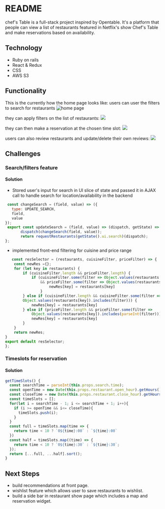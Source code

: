 # README

chef's Table is a full-stack project inspired by Opentable. It's a platform that people can view a list of restaurants featured in Netflix's show Chef's Table and make reservations based on availability.
  
  ## Technology
* Ruby on rails
* React & Redux
* CSS
* AWS S3
  
## Functionality
This is the currently how the home page looks like:
users can user the filters to search for restaurants
![home page](https://github.com/zixlin7/aA_Homework/blob/master/chef-1.gif?raw=true)
  
they can apply filters on the list of restaurants:
![ ](https://github.com/zixlin7/aA_Homework/blob/master/chef-2.gif?raw=true)
  
they can then make a reservation at the chosen time slot:
![ ](https://github.com/zixlin7/aA_Homework/blob/master/chef-3.gif?raw=true)
  
users can also review restaurants and update/delete their own reviews:
![ ](https://github.com/zixlin7/aA_Homework/blob/master/chef-4.gif?raw=true)
  
  
## Challenges
### Search/filters feature
#### Solution
  * Stored user's input for search in UI slice of state and passed it in AJAX call to handle search for location/availability in the backend
 ```javascript
  const changeSearch = (field, value) => ({
    type: UPDATE_SEARCH,
    field,
    value
});
  export const updateSearch = (field, value) => (dispatch, getState) => {
        dispatch(changeSearch(field, value));
        return requestRestaurants(getState().ui.search)(dispatch);  
};
 ```
    
  * implemented front-end filtering for cuisine and price range
```javascript
   const resSelector = (restaurants, cuisineFilter, priceFilter) => {
    const newRes ={};
    for (let key in restaurants) {
        if (cuisineFilter.length && priceFilter.length) {
            if (cuisineFilter.some(filter => Object.values(restaurants[key]).includes(filter))
                && priceFilter.some(filter => Object.values(restaurants[key]).includes(parseInt(filter)))) {   
                    newRes[key] = restaurants[key]
                }
        } else if (cuisineFilter.length && cuisineFilter.some(filter =>
        Object.values(restaurants[key]).includes(filter))) {
            newRes[key] = restaurants[key]
        } else if (priceFilter.length && priceFilter.some(filter =>
            Object.values(restaurants[key]).includes(parseInt(filter)))) {
            newRes[key] = restaurants[key]
        } 
    }
    return newRes;
}
export default resSelector;      
};
 ```
### Timeslots for reservation
#### Solution
  ```javascript
  getTimeSlots() {
    const searchTime = parseInt(this.props.search.time);
    const openTime = new Date(this.props.restaurant.open_hour).getHours();
    const closeTime = new Date(this.props.restaurant.close_hour).getHours();
    const timeSlots = [];
    for(let i = searchTime - 1; i <= searchTime + 1; i++){
      if (i >= openTime && i<= closeTime){
        timeSlots.push(i);
      }
    }
    const full = timeSlots.map(time => {
      return time < 10 ? `0${time}:00` : `${time}:00`
    })
    const half = timeSlots.map((time) => {
      return time < 10 ? `0${time}:30` : `${time}:30`;
    });
    return [...full, ...half].sort();
  }
  ```
  
## Next Steps
* build recommendations at front page.
* wishlist feature which allows user to save restaurants to wishlist.
* build a side bar in restaurant show page which includes a map and reservation widget.
